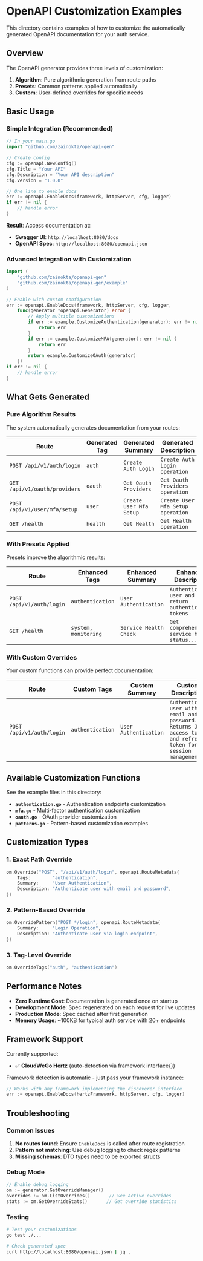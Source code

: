 # OpenAPI Customization Examples

This directory contains examples of how to customize the automatically generated OpenAPI documentation for your auth service.

## Overview

The OpenAPI generator provides three levels of customization:

1. **Algorithm**: Pure algorithmic generation from route paths
2. **Presets**: Common patterns applied automatically  
3. **Custom**: User-defined overrides for specific needs

## Basic Usage

### Simple Integration (Recommended)
```go
// In your main.go
import "github.com/zainokta/openapi-gen"

// Create config
cfg := openapi.NewConfig()
cfg.Title = "Your API"
cfg.Description = "Your API description"
cfg.Version = "1.0.0"

// One line to enable docs
err := openapi.EnableDocs(framework, httpServer, cfg, logger)
if err != nil {
    // handle error
}
```

**Result**: Access documentation at:
- **Swagger UI**: `http://localhost:8080/docs`
- **OpenAPI Spec**: `http://localhost:8080/openapi.json`

### Advanced Integration with Customization
```go
import (
    "github.com/zainokta/openapi-gen"
    "github.com/zainokta/openapi-gen/example"
)

// Enable with custom configuration
err := openapi.EnableDocs(framework, httpServer, cfg, logger, 
    func(generator *openapi.Generator) error {
        // Apply multiple customizations
        if err := example.CustomizeAuthentication(generator); err != nil {
            return err
        }
        if err := example.CustomizeMFA(generator); err != nil {
            return err
        }
        return example.CustomizeOAuth(generator)
    })
if err != nil {
    // handle error
}
```

## What Gets Generated

### Pure Algorithm Results
The system automatically generates documentation from your routes:

| Route | Generated Tag | Generated Summary | Generated Description |
|-------|---------------|-------------------|----------------------|
| `POST /api/v1/auth/login` | `auth` | `Create Auth Login` | `Create Auth Login operation` |
| `GET /api/v1/oauth/providers` | `oauth` | `Get Oauth Providers` | `Get Oauth Providers operation` |
| `POST /api/v1/user/mfa/setup` | `user` | `Create User Mfa Setup` | `Create User Mfa Setup operation` |
| `GET /health` | `health` | `Get Health` | `Get Health operation` |

### With Presets Applied
Presets improve the algorithmic results:

| Route | Enhanced Tags | Enhanced Summary | Enhanced Description |
|-------|---------------|------------------|----------------------|
| `POST /api/v1/auth/login` | `authentication` | `User Authentication` | `Authenticate user and return authentication tokens` |
| `GET /health` | `system, monitoring` | `Service Health Check` | `Get comprehensive service health status...` |

### With Custom Overrides
Your custom functions can provide perfect documentation:

| Route | Custom Tags | Custom Summary | Custom Description |
|-------|-------------|----------------|-------------------|
| `POST /api/v1/auth/login` | `authentication` | `User Authentication` | `Authenticate user with email and password. Returns JWT access token and refresh token for session management.` |

## Available Customization Functions

See the example files in this directory:

- **`authentication.go`** - Authentication endpoints customization
- **`mfa.go`** - Multi-factor authentication customization  
- **`oauth.go`** - OAuth provider customization
- **`patterns.go`** - Pattern-based customization examples

## Customization Types

### 1. Exact Path Override
```go
om.Override("POST", "/api/v1/auth/login", openapi.RouteMetadata{
    Tags:        "authentication",
    Summary:     "User Authentication",
    Description: "Authenticate user with email and password",
})
```

### 2. Pattern-Based Override
```go
om.OverridePattern("POST */login", openapi.RouteMetadata{
    Summary:     "Login Operation",
    Description: "Authenticate user via login endpoint",
})
```

### 3. Tag-Level Override
```go
om.OverrideTags("auth", "authentication")
```

## Performance Notes

- **Zero Runtime Cost**: Documentation is generated once on startup
- **Development Mode**: Spec regenerated on each request for live updates
- **Production Mode**: Spec cached after first generation
- **Memory Usage**: ~100KB for typical auth service with 20+ endpoints

## Framework Support

Currently supported:
- ✅ **CloudWeGo Hertz** (auto-detection via framework interface{})

Framework detection is automatic - just pass your framework instance:
```go
// Works with any framework implementing the discoverer interface
err := openapi.EnableDocs(hertzFramework, httpServer, cfg, logger)
```

## Troubleshooting

### Common Issues

1. **No routes found**: Ensure `EnableDocs` is called after route registration
2. **Pattern not matching**: Use debug logging to check regex patterns
3. **Missing schemas**: DTO types need to be exported structs

### Debug Mode
```go
// Enable debug logging
om := generator.GetOverrideManager()
overrides := om.ListOverrides()       // See active overrides
stats := om.GetOverrideStats()       // Get override statistics
```

### Testing
```bash
# Test your customizations
go test ./...

# Check generated spec
curl http://localhost:8080/openapi.json | jq .
```